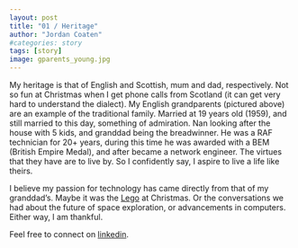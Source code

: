 ```yaml
---
layout: post
title: "01 / Heritage"
author: "Jordan Coaten"
#categories: story
tags: [story]
image: gparents_young.jpg
---
```

My heritage is that of English and Scottish, mum and dad, respectively. Not so fun at Christmas when I get phone calls from Scotland (it can get very hard to understand the dialect). My English grandparents (pictured above) are an example of the traditional family. Married at 19 years old (1959), and still married to this day, something of admiration. Nan looking after the house with 5 kids, and granddad being the breadwinner. He was a RAF technician for 20+ years, during this time he was awarded with a BEM (British Empire Medal), and after became a network engineer. The virtues that they have are to live by. So I confidently say, I aspire to live a life like theirs. 

I believe my passion for technology has came directly from that of my granddad’s. Maybe it was the <a href="http://jcoaten.com/2-lego.html">Lego</a> at Christmas. Or the conversations we had about the future of space exploration, or advancements in computers. Either way, I am thankful.

Feel free to connect on [linkedin](https://www.linkedin.com/in/j-coaten-engineer/).

